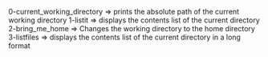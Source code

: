 0-current_working_directory => prints the absolute path of the current working directory
1-listit => displays the contents list of the current directory
2-bring_me_home => Changes the working directory to the home directory
3-listfiles => displays the contents list of the current directory in a long format
